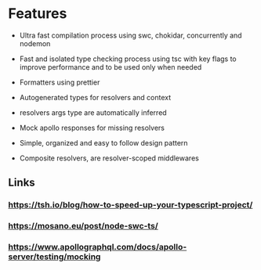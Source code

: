 # Features

- Ultra fast compilation process using swc, chokidar, concurrently and nodemon

- Fast and isolated type checking process using tsc with key flags to improve performance and to be used only when needed

- Formatters using prettier

- Autogenerated types for resolvers and context

- resolvers args type are automatically inferred

- Mock apollo responses for missing resolvers

- Simple, organized and easy to follow design pattern

- Composite resolvers, are resolver-scoped middlewares

## Links

### https://tsh.io/blog/how-to-speed-up-your-typescript-project/

### https://mosano.eu/post/node-swc-ts/

### https://www.apollographql.com/docs/apollo-server/testing/mocking

